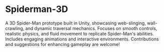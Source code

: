 # Spiderman-3D
A 3D Spider-Man prototype built in Unity, showcasing web-slinging, wall-crawling, and dynamic traversal mechanics. Focuses on smooth controls, realistic physics, and fluid movement to replicate Spider-Man's abilities. Includes engaging animations and interactive environments. Contributions and suggestions for enhancing gameplay are welcome!
